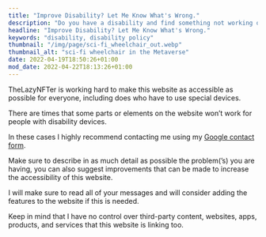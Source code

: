 ```yaml
---
title: "Improve Disability? Let Me Know What's Wrong."
description: "Do you have a disability and find something not working on my site? use this page for more information or contact me directly."
headline: "Improve Disability? Let Me Know What's Wrong."
keywords: "disability, disability policy"
thumbnail: "/img/page/sci-fi_wheelchair_out.webp"
thumbnail_alt: "sci-fi wheelchair in the Metaverse"
date: 2022-04-19T18:50:26+01:00
mod_date: 2022-04-22T18:13:26+01:00
---
```

TheLazyNFTer is working hard to make this website as accessible as possible for everyone, including does who have to use special devices.

There are times that some parts or elements on the website won’t work for people with disability devices.

In these cases I highly recommend contacting me using my [Google contact form](https://forms.gle/P679Y2GCorNVZy3b7).

Make sure to describe in as much detail as possible the problem(’s) you are having, you can also suggest improvements that can be made to increase the accessibility of this website.

I will make sure to read all of your messages and will consider adding the features to the website if this is needed.

Keep in mind that I have no control over third-party content, websites, apps, products, and services that this website is linking too.
